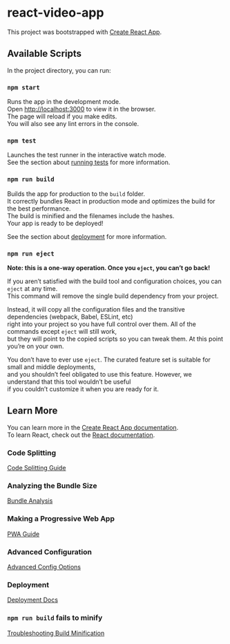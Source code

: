 # react-video-app

This project was bootstrapped with [Create React App](https://github.com/facebook/create-react-app).

## Available Scripts

In the project directory, you can run:

### `npm start`

Runs the app in the development mode.  
Open [http://localhost:3000](http://localhost:3000) to view it in the browser.  
The page will reload if you make edits.  
You will also see any lint errors in the console.

### `npm test`

Launches the test runner in the interactive watch mode.  
See the section about [running tests](https://facebook.github.io/create-react-app/docs/running-tests) for more information.

### `npm run build`

Builds the app for production to the `build` folder.  
It correctly bundles React in production mode and optimizes the build for the best performance.  
The build is minified and the filenames include the hashes.  
Your app is ready to be deployed!

See the section about [deployment](https://facebook.github.io/create-react-app/docs/deployment) for more information.

### `npm run eject`

**Note: this is a one-way operation. Once you `eject`, you can’t go back!**

If you aren’t satisfied with the build tool and configuration choices, you can `eject` at any time.  
This command will remove the single build dependency from your project.

Instead, it will copy all the configuration files and the transitive dependencies (webpack, Babel, ESLint, etc)  
right into your project so you have full control over them. All of the commands except `eject` will still work,  
but they will point to the copied scripts so you can tweak them. At this point you’re on your own.  

You don’t have to ever use `eject`. The curated feature set is suitable for small and middle deployments,  
and you shouldn’t feel obligated to use this feature. However, we understand that this tool wouldn’t be useful  
if you couldn’t customize it when you are ready for it.

## Learn More

You can learn more in the [Create React App documentation](https://facebook.github.io/create-react-app/docs/getting-started).  
To learn React, check out the [React documentation](https://reactjs.org/).

### Code Splitting  
[Code Splitting Guide](https://facebook.github.io/create-react-app/docs/code-splitting)

### Analyzing the Bundle Size  
[Bundle Analysis](https://facebook.github.io/create-react-app/docs/analyzing-the-bundle-size)

### Making a Progressive Web App  
[PWA Guide](https://facebook.github.io/create-react-app/docs/making-a-progressive-web-app)

### Advanced Configuration  
[Advanced Config Options](https://facebook.github.io/create-react-app/docs/advanced-configuration)

### Deployment  
[Deployment Docs](https://facebook.github.io/create-react-app/docs/deployment)

### `npm run build` fails to minify  
[Troubleshooting Build Minification](https://facebook.github.io/create-react-app/docs/troubleshooting#npm-run-build-fails-to-minify)